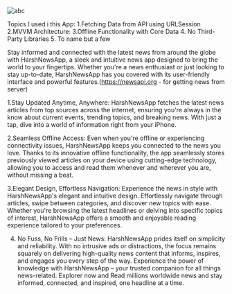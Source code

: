 ![abc](https://github.com/dev1008iharsh/NewsAppHarsh/assets/155307551/c8dc65fa-827f-4c7e-992d-521562357785)

Topics I used i this App:
1.Fetching Data from API using URLSession
2.MVVM Architecture:
3.Offline Functionality with Core Data
4. No Third-Party Libraries
5. To name but a few

Stay informed and connected with the latest news from around the globe with HarshNewsApp, a sleek and intuitive news app designed to bring the world to your fingertips. Whether you're a news enthusiast or just looking to stay up-to-date, HarshNewsApp has you covered with its user-friendly interface and powerful features.(https://newsapi.org - for getting news from server)

1.Stay Updated Anytime, Anywhere:
HarshNewsApp fetches the latest news articles from top sources across the internet, ensuring you're always in the know about current events, trending topics, and breaking news. With just a tap, dive into a world of information right from your iPhone.

2.Seamless Offline Access:
Even when you're offline or experiencing connectivity issues, HarshNewsApp keeps you connected to the news you love. Thanks to its innovative offline functionality, the app seamlessly stores previously viewed articles on your device using cutting-edge technology, allowing you to access and read them whenever and wherever you are, without missing a beat.

3.Elegant Design, Effortless Navigation:
Experience the news in style with HarshNewsApp's elegant and intuitive design. Effortlessly navigate through articles, swipe between categories, and discover new topics with ease. Whether you're browsing the latest headlines or delving into specific topics of interest, HarshNewsApp offers a smooth and enjoyable reading experience tailored to your preferences.

4. No Fuss, No Frills – Just News:
HarshNewsApp prides itself on simplicity and reliability. With no intrusive ads or distractions, the focus remains squarely on delivering high-quality news content that informs, inspires, and engages you every step of the way.
Experience the power of knowledge with HarshNewsApp – your trusted companion for all things news-related. Explorer now and Read millions worldwide news and stay informed, connected, and inspired, one headline at a time.


